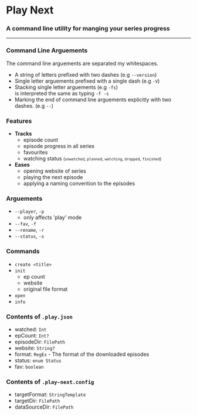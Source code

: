 # Play Next
### A command line utility for manging your series progress

---

### Command Line Arguements

The command line arguements are separated my whitespaces.

- A string of letters prefixed with two dashes (e.g `--version`)
- Single letter arguements prefixed with a single dash (e.g `-V`)
- Stacking single letter arguements (e.g `-fs`) \
  is interpreted the same as typing `-f -s`
- Marking the end of command line arguements explicitly with two dashes. (e.g `--`)

### Features

- **Tracks**
  - episode count
  - episode progress in all series
  - favourites
  - watching status <small>(`unwatched`, `planned`, `watching`, `dropped`, `finished`)</small>
- **Eases**
  - opening website of series
  - playing the next episode
  - applying a naming convention to the episodes

### Arguements

- `--player`, `-p`
  - only affects 'play' mode
- `--fav`, `-f`
- `--rename`, `-r`
- `--status`, `-s`

### Commands

- `create <title>`
- `init`
  - ep count
  - website
  - original file format
- `open`
- `info`

### Contents of `.play.json`

- watched: `Int`
- epCount: `Int?`
- episodeDir: `FilePath`
- website: `String?`
- format: `RegEx` - The format of the downloaded episodes
- status: `enum Status`
- fav: `boolean`

### Contents of `.play-next.config`

- targetFormat: `StringTemplate`
- targetDir: `FilePath`
- dataSourceDir: `FilePath`
